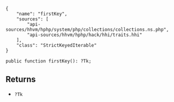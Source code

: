 ``` yamlmeta
{
    "name": "firstKey",
    "sources": [
        "api-sources/hhvm/hphp/system/php/collections/collections.ns.php",
        "api-sources/hhvm/hphp/hack/hhi/traits.hhi"
    ],
    "class": "StrictKeyedIterable"
}
```




``` Hack
public function firstKey(): ?Tk;
```




## Returns




+ ` ?Tk `
<!-- HHAPIDOC -->
